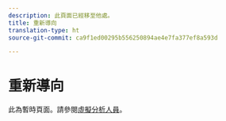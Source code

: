 ```yaml
---
description: 此頁面已經移至他處。
title: 重新導向
translation-type: ht
source-git-commit: ca9f1ed00295b556250894ae4e7fa377ef8a593d

---
```



# 重新導向

此為暫時頁面。請參閱[虛擬分析人員](../virtual-analyst.md)。
